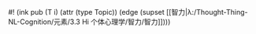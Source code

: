 #! (ink pub (T i) (attr (type Topic)) (edge (supset [[智力|λ:/Thought-Thing-NL-Cognition/元素/3.3 Hi 个体心理学/智力/智力]])))